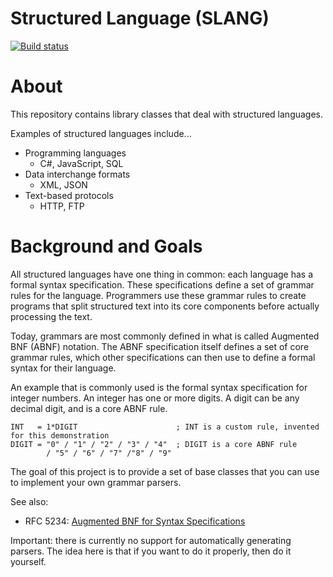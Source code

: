 Structured Language (SLANG)
===========
[![Build status](https://ci.appveyor.com/api/projects/status/01jxm32c7i9769ef?svg=true)](https://ci.appveyor.com/project/StevenLiekens/text-parser)

# About
This repository contains library classes that deal with structured languages.

Examples of structured languages include...

* Programming languages
    * C#, JavaScript, SQL
* Data interchange formats
    * XML, JSON
* Text-based protocols
    * HTTP, FTP


Background and Goals
===========

All structured languages have one thing in common: each language has a formal syntax specification.
These specifications define a set of grammar rules for the language. Programmers use these grammar rules to create programs that split structured text into its core components before actually processing the text.

Today, grammars are most commonly defined in what is called Augmented BNF (ABNF) notation. The ABNF specification itself defines a set of core grammar rules, which other specifications can then use to define a formal syntax for their language.

An example that is commonly used is the formal syntax specification for integer numbers. An integer has one or more digits. A digit can be any decimal digit, and is a core ABNF rule.

```abnf
INT   = 1*DIGIT                      ; INT is a custom rule, invented for this demonstration
DIGIT = "0" / "1" / "2" / "3" / "4"  ; DIGIT is a core ABNF rule
        / "5" / "6" / "7" /"8" / "9"
```



The goal of this project is to provide a set of base classes that you can use to implement your own grammar parsers.

See also:
* RFC 5234: [Augmented BNF for Syntax Specifications](https://tools.ietf.org/html/rfc5234)

Important: there is currently no support for automatically generating parsers. The idea here is that if you want to do it properly, then do it yourself.